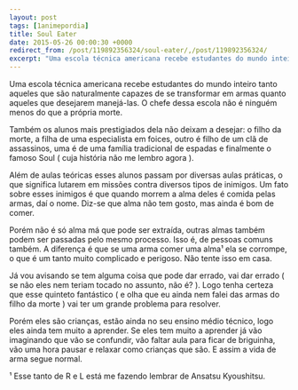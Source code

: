 ```yaml
---
layout: post
tags: [1animepordia]
title: Soul Eater
date: 2015-05-26 00:00:30 +0000
redirect_from: /post/119892356324/soul-eater/,/post/119892356324/
excerpt: "Uma escola técnica americana recebe estudantes do mundo inteiro tanto aqueles que são naturalmente capazes de se transformar em armas quanto aqueles que desejarem manejá-las. O chefe dessa escola não é ninguém menos do que a própria morte."
---
```


Uma escola técnica americana recebe estudantes do mundo inteiro tanto
aqueles que são naturalmente capazes de se transformar em armas quanto
aqueles que desejarem manejá-las. O chefe dessa escola não é ninguém
menos do que a própria morte.

Também os alunos mais prestigiados dela não deixam a desejar: o filho da
morte, a filha de uma especialista em foices, outro é filho de um clã de
assassinos, uma é de uma família tradicional de espadas e finalmente o
famoso Soul ( cuja história não me lembro agora ).

Além de aulas teóricas esses alunos passam por diversas aulas práticas,
o que significa lutarem em missões contra diversos tipos de inimigos. Um
fato sobre esses inimigos é que quando morrem a alma deles é comida
pelas armas, daí o nome. Diz-se que alma não tem gosto, mas ainda é bom
de comer.

Porém não é só alma má que pode ser extraída, outras almas também podem
ser passadas pelo mesmo processo. Isso é, de pessoas comuns também. A
diferença é que se uma arma comer uma alma¹ ela se corrompe, o que é um
tanto muito complicado e perigoso. Não tente isso em casa.

Já vou avisando se tem alguma coisa que pode dar errado, vai dar errado
( se não eles nem teriam tocado no assunto, não é? ). Logo tenha certeza
que esse quinteto fantástico ( e olha que eu ainda nem falei das armas
do filho da morte ) vai ter um grande problema para resolver.

Porém eles são crianças, estão ainda no seu ensino médio técnico, logo
eles ainda tem muito a aprender. Se eles tem muito a aprender já vão
imaginando que vão se confundir, vão faltar aula para ficar de
briguinha, vão uma hora pausar e relaxar como crianças que são. E assim
a vida de arma segue normal.

<!-- more -->

¹ Esse tanto de R e L está me fazendo lembrar de Ansatsu Kyoushitsu.


